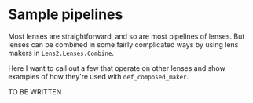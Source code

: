 # Sample pipelines

Most lenses are straightforward, and so are most pipelines of
lenses. But lenses can be combined in some fairly complicated ways by
using lens makers in `Lens2.Lenses.Combine`.


Here I want to call out a few that
operate on other lenses and show examples of how they're used with
`def_composed_maker`.


TO BE WRITTEN